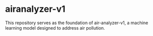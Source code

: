 # airanalyzer-v1
This repository serves as the foundation of air-analyzer-v1, a machine learning model designed to address air pollution.
